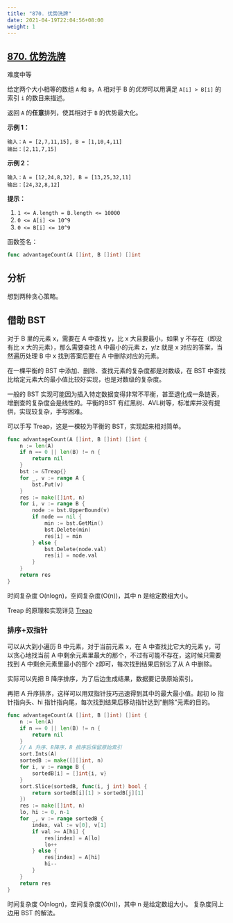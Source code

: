 ```yaml
---
title: "870. 优势洗牌"
date: 2021-04-19T22:04:56+08:00
weight: 1
---
```


## [870. 优势洗牌](https://leetcode-cn.com/problems/advantage-shuffle)

难度中等

给定两个大小相等的数组 `A` 和 `B`，A 相对于 B 的*优势*可以用满足 `A[i] > B[i]` 的索引 `i` 的数目来描述。

返回 `A` 的**任意**排列，使其相对于 `B` 的优势最大化。

**示例 1：**

```
输入：A = [2,7,11,15], B = [1,10,4,11]
输出：[2,11,7,15]
```

**示例 2：**

```
输入：A = [12,24,8,32], B = [13,25,32,11]
输出：[24,32,8,12]
```

**提示：**

1. `1 <= A.length = B.length <= 10000`
2. `0 <= A[i] <= 10^9`
3. `0 <= B[i] <= 10^9`

函数签名：

```go
func advantageCount(A []int, B []int) []int
```

## 分析

想到两种贪心策略。

## 借助 BST

对于 B 里的元素 x，需要在 A 中查找 y，比 x 大且要最小，如果 y 不存在（即没有比 x 大的元素），那么需要查找 A 中最小的元素 z，y/z 就是 x 对应的答案，当然遍历处理 B 中 x 找到答案后要在 A 中删除对应的元素。

在一棵平衡的 BST 中添加、删除、查找元素的复杂度都是对数级，在 BST 中查找比给定元素大的最小值比较好实现，也是对数级的复杂度。

一般的 BST 实现可能因为插入特定数据变得非常不平衡，甚至退化成一条链表，增删查的复杂度会是线性的。平衡的BST 有红黑树、AVL树等，标准库并没有提供，实现较复杂，手写困难。

可以手写 Treap，这是一棵较为平衡的 BST，实现起来相对简单。

```go
func advantageCount(A []int, B []int) []int {
	n := len(A)
	if n == 0 || len(B) != n {
		return nil
	}
	bst := &Treap{}
	for _, v := range A {
		bst.Put(v)
	}
	res := make([]int, n)
	for i, v := range B {
		node := bst.UpperBound(v)
		if node == nil {
			min := bst.GetMin()
			bst.Delete(min)
			res[i] = min
		} else {
			bst.Delete(node.val)
			res[i] = node.val
		}
	}
	return res
}
```

时间复杂度 O(nlogn)，空间复杂度(O(n))，其中 n 是给定数组大小。

Treap 的原理和实现详见 [Treap](/essay/treap)

### 排序+双指针

可以从大到小遍历 B 中元素，对于当前元素 x，在 A 中查找比它大的元素 y，可以贪心地找当前 A 中剩余元素里最大的那个，不过有可能不存在，这时候只需要找到 A 中剩余元素里最小的那个 z即可，每次找到结果后别忘了从 A 中删除。

实际可以先把 B 降序排序，为了后边生成结果，数据要记录原始索引。

再把 A 升序排序，这样可以用双指针技巧迅速得到其中的最大最小值。起初 lo 指针指向头、hi 指针指向尾，每次找到结果后移动指针达到“删除”元素的目的。

```go
func advantageCount(A []int, B []int) []int {
	n := len(A)
	if n == 0 || len(B) != n {
		return nil
	}
	// A 升序、B降序，B 排序后保留原始索引
	sort.Ints(A)
	sortedB := make([][]int, n)
	for i, v := range B {
		sortedB[i] = []int{i, v}
	}
	sort.Slice(sortedB, func(i, j int) bool {
		return sortedB[i][1] > sortedB[j][1]
	})
	res := make([]int, n)
	lo, hi := 0, n-1
	for _, v := range sortedB {
		index, val := v[0], v[1]
		if val >= A[hi] {
			res[index] = A[lo]
			lo++
		} else {
			res[index] = A[hi]
			hi--
		}
	}
	return res
}
```

时间复杂度 O(nlogn)，空间复杂度(O(n))，其中 n 是给定数组大小。
复杂度同上边用 BST 的解法。
